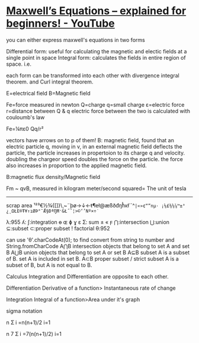 # [Maxwell’s Equations – explained for beginners! - YouTube](https://www.youtube.com/watch?v=hJD8ywGrXks)

you can either express maxwell's equations in two forms

Differential form: useful for calculating the magnetic and electic fields at a single point in space
Integral form: calculates the fields in entire region of space. i.e. 

each form can be transformed into each other with divergence integral theorem. and Curl integral theorem.

E=electrical field
B=Magnetic field

Fe=force measured in newton
Q=charge
q=small charge
ɛ=electric force
r=distance between Q & q
electric force between the two is calculated with couloumb's law

Fe=¼πɛ0 Qq/r²

vectors have arrows on to p of them!
B: magnetic field, found that an electric particle q, moving in v, in an external magnetic field deflects the particle, the particle increases in propertoion to its charge q and velocity. doubling the chargeor speed doubles the force on the particle. the force also increases in proportion to the applied magnetic field. 

B:magnetic flux density/Magnetic field

Fm ~ qvB,
measured in kilogram meter/second squared= The unit of tesla



---


scrap area
¹²³€½¾{[]}\¸~¨þø→↓←ŧ¶eł@æßðđŋħ̉̉̉ĸł´´^`|«»¢“”nµ·
¡⅛£⅜⅝⅞™±°¿˛ΩŁE®Ŧ¥↑ıØÞ°¯Ǣ§ÐªŊĦ̛&Ł˝ˇ¦>©‘’Nº×÷˙`

λ:955
ʎ:
ʃ:integration
ɵ
ɶ
ɸ
ɣ
ɛ
Ʃ: sum
±
«
ϝ
⋂:intersection
⋃:union
⊆:subset
⊂:proper subset
! factorial
θ:952

can use 'θ'.charCodeAt(0); to find convert from string to number and String.fromCharCode
A⋂B intersection    objects that belong to set A and set B
A⋃B union   objects that belong to set A or set B
A⊆B subset  A is a subset of B. set A is included in set B.
A⊂B proper subset / strict subset   A is a subset of B, but A is not equal to B.

Calculus
Integration and Differentiation are opposite to each other.

Differentiation
Derivative of a function> Instantaneous rate of change

Integration
Integral of a function>Area under it's graph

sigma notation

n
Ʃ i =n(n+1)/2
i=1

  n
7 Ʃ i =7(n(n+1)/2)
  i=1
